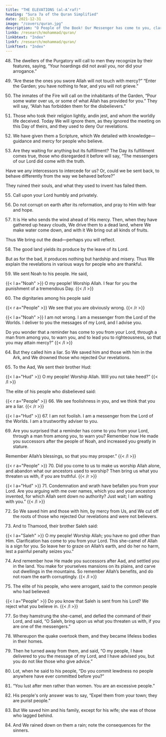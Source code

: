 ```yaml
---
title: "THE ELEVATIONS (al-A’raf)"
heading: "Sura 7a of the Quran Simplified"
date: 2021-12-31
image: "/covers/quran.jpg"
description: "O People of the Book! Our Messenger has come to you, clarifying for you much of what you kept hidden of the Book, and overlooking much. A light from Allah has come to you, and a clear Book."
linkb: /research/mohammad/quran/
linkbtext: "Index"
linkf: /research/mohammad/quran/
linkftext: "Index"
---
```




48. The dwellers of the Purgatory will call to men they recognize by their features, saying, “Your hoardings did not avail you, nor did your arrogance.”

49. “Are these the ones you swore Allah will not touch with mercy?” “Enter the Garden; you have nothing to fear, and you will not grieve.”

50. The inmates of the Fire will call on the inhabitants of the Garden, “Pour some water over us, or some of what Allah has provided
for you.” They will say, “Allah has forbidden them for the disbelievers.”

51. Those who took their religion lightly, andin jest, and whom the worldly life deceived. Today We will ignore them, as they ignored the meeting on this Day of theirs, and they used to deny Our revelations.

52. We have given them a Scripture, which We detailed with knowledge—guidance and mercy for people who believe.

53. Are they waiting for anything but its fulfillment? The Day its fulfillment comes true, those who disregarded it before will say, “The
messengers of our Lord did come with the truth. 

Have we any intercessors to intercede for us? Or, could we be sent back, to behave
differently from the way we behaved before?”

They ruined their souls, and what they used to invent has failed them.

<!-- 54. Your Lord is Allah; He who created the
heavens and the earth in six days, then estab-
lished Himself on the Throne. The night
overtakes the day, as it pursues it persistently;
and the sun, and the moon, and the stars are
subservient by His command. His is the cre-
ation, and His is the command. Blessed is Al-
lah, Lord of all beings. -->

55. Call upon your Lord humbly and privately.

56. Do not corrupt on earth after its reformation, and pray to Him with fear and hope.

57. It is He who sends the wind ahead of His mercy. Then, when they have gathered up
heavy clouds, We drive them to a dead land, where We make water come down, and with
it We bring out all kinds of fruits. 

Thus We bring out the dead—perhaps you will reflect.

58. The good land yields its produce by the leave of its Lord. 

But as for the bad, it produces nothing but hardship and misery.
Thus We explain the revelations in various
ways for people who are thankful.

59. We sent Noah to his people. He said, 

{{< l a="Noah" >}}
O my people! Worship Allah. I fear for you the punishment of a tremendous Day.
{{< /l >}}

60. The dignitaries among his people said

{{< r a="People" >}}
We see that you are obviously wrong.
{{< /r >}}

{{< l a="Noah" >}}
I am not wrong. I am a messenger from the Lord of the Worlds. I deliver to you the messages of my Lord, and I advise you.

Do you wonder that a reminder has come to you from your Lord, through a man from among you, to warn you, and to lead you to righteousness, so that you may attain mercy?”
{{< /l >}}


64. But they called him a liar. So We saved him and those with him in the Ark, and We drowned those who rejected Our revelations. 

65. To the Aad, We sent their brother Hud:

{{< l a="Hud" >}}
O my people! Worship Allah. Will you not take heed?” 
{{< /l >}}


The elite of his people who disbelieved said:

{{< r a="People" >}}
66. We see foolishness in you, and we think that you are a liar.
{{< /r >}}

{{< l a="Hud" >}}
67. I am not foolish. I am a messenger from the Lord of the Worlds. I am a trustworthy adviser to you.

69. Are you surprised that a reminder has come to you from your Lord, through a man from among you, to warn you? Remember
how He made you successors after the people of Noah, and increased you greatly in stature.

Remember Allah’s blessings, so that you may prosper.”
{{< /l >}}

{{< r a="People" >}}
70. Did you come to us to make us worship Allah alone, and abandon what our ancestors used to worship? Then bring us what you threaten us with, if you are truthful.
{{< /r >}}

{{< l a="Hud" >}}
71. Condemnation and wrath have befallen you from your Lord. Are you arguing with me over names, which you and your ancestors invented, for which Allah sent down no authority? Just wait; I am waiting with you.”
{{< /l >}}

72. So We saved him and those with him, by mercy from Us, and We cut off the roots of those who rejected Our revelations and were not believers.

73. And to Thamood, their brother Saleh said:

{{< l a="Saleh" >}}
O my people! Worship Allah; you have no god other than Him. Clarification has come to you from your Lord. This she-camel of Allah is a sign for you. So leave her to graze on Allah’s earth, and do her no harm, lest a painful penalty seizes you.” 

74. And remember how He made you successors after Aad, and settled you in the land. You make for yourselves mansions on its plains, and carve out dwellings in the mountains. So remember Allah’s benefits, and do not roam the earth corruptingly.
{{< /l >}}

75. The elite of his people, who were arrogant, said to the common people who had believed:

{{< l a="People" >}}
Do you know that Saleh is sent from his Lord? We reject what you believe in.
{{< /l >}}

77. So they hamstrung the she-camel, and defied the command of their Lord, and said, “O Saleh, bring upon us what you threaten us
with, if you are one of the messengers.”

78. Whereupon the quake overtook them, and they became lifeless bodies in their homes.

79. Then he turned away from them, and said, “O my people, I have delivered to you the
message of my Lord, and I have advised you, but you do not like those who give advice.”

80. Lot, when he said to his people, “Do you commit lewdness no people anywhere have ever committed before you?”

81. “You lust after men rather than women. You are an excessive people.”

82. His people's only answer was to say, “Expel them from your town; they are purist people.”

83. But We saved him and his family, except for his wife; she was of those who lagged behind.

84. And We rained down on them a rain; note the consequences for the sinners.

